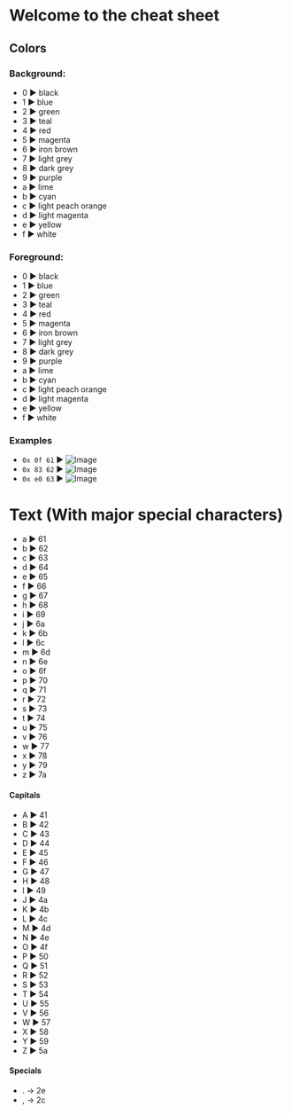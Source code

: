 # Welcome to the cheat sheet

## Colors
### Background:
* 0 ▶ black
* 1 ▶ blue
* 2 ▶ green
* 3 ▶ teal
* 4 ▶ red
* 5 ▶ magenta
* 6 ▶ iron brown
* 7 ▶ light grey
* 8 ▶ dark grey
* 9 ▶ purple
* a ▶ lime
* b ▶ cyan
* c ▶ light peach orange
* d ▶ light magenta
* e ▶ yellow
* f ▶ white

### Foreground:
* 0 ▶ black
* 1 ▶ blue
* 2 ▶ green
* 3 ▶ teal
* 4 ▶ red
* 5 ▶ magenta
* 6 ▶ iron brown
* 7 ▶ light grey
* 8 ▶ dark grey
* 9 ▶ purple
* a ▶ lime
* b ▶ cyan
* c ▶ light peach orange
* d ▶ light magenta
* e ▶ yellow
* f ▶ white

### Examples
* `0x 0f 61` ▶ ![Image](https://i.imgur.com/huK9wd7.png "White 'a' with black background")
* `0x 83 62` ▶ ![Image](https://i.imgur.com/jheXcYZ.png "Teal 'b' with dark grey background")
* `0x e0 63` ▶ ![Image](https://i.imgur.com/nFl6loH.png "Black 'c' with yellow background")



# Text (With major special characters)
* a ▶ 61
* b ▶ 62
* c ▶ 63
* d ▶ 64
* e ▶ 65
* f ▶ 66
* g ▶ 67
* h ▶ 68
* i ▶ 69
* j ▶ 6a
* k ▶ 6b
* l ▶ 6c
* m ▶ 6d
* n ▶ 6e
* o ▶ 6f
* p ▶ 70
* q ▶ 71
* r ▶ 72
* s ▶ 73
* t ▶ 74
* u ▶ 75
* v ▶ 76
* w ▶ 77
* x ▶ 78
* y ▶ 79
* z ▶ 7a

#### Capitals
* A ▶ 41
* B ▶ 42
* C ▶ 43
* D ▶ 44
* E ▶ 45
* F ▶ 46
* G ▶ 47
* H ▶ 48
* I ▶ 49
* J ▶ 4a
* K ▶ 4b
* L ▶ 4c
* M ▶ 4d
* N ▶ 4e
* O ▶ 4f
* P ▶ 50
* Q ▶ 51
* R ▶ 52
* S ▶ 53
* T ▶ 54
* U ▶ 55
* V ▶ 56
* W ▶ 57
* X ▶ 58
* Y ▶ 59
* Z ▶ 5a

#### Specials
* . -> 2e
* , -> 2c